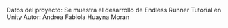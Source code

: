 Datos del proyecto: Se muestra el desarrollo de Endless Runner Tutorial en Unity
Autor: Andrea Fabiola Huayna Moran